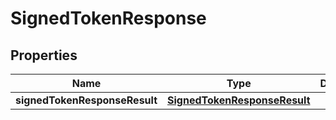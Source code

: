 # SignedTokenResponse

## Properties
Name | Type | Description | Notes
------------ | ------------- | ------------- | -------------
**signedTokenResponseResult** | [**SignedTokenResponseResult**](SignedTokenResponseResult.md) |  |  [optional]
